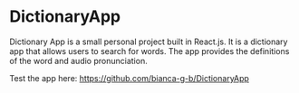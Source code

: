 # DictionaryApp

Dictionary App is a small personal project built in React.js. 
It is a dictionary app that allows users to search for words. 
The app provides the definitions of the word and audio pronunciation.


Test the app here: 
https://github.com/bianca-g-b/DictionaryApp